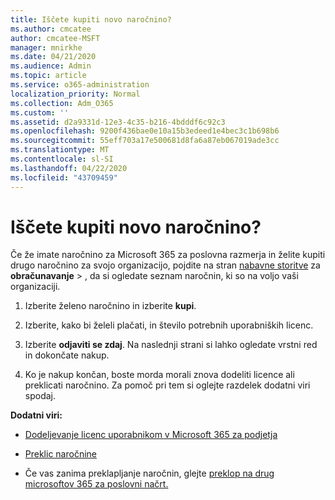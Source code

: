 ```yaml
---
title: Iščete kupiti novo naročnino?
ms.author: cmcatee
author: cmcatee-MSFT
manager: mnirkhe
ms.date: 04/21/2020
ms.audience: Admin
ms.topic: article
ms.service: o365-administration
localization_priority: Normal
ms.collection: Adm_O365
ms.custom: ''
ms.assetid: d2a9331d-12e3-4c35-b216-4bdddf6c92c3
ms.openlocfilehash: 9200f436bae0e10a15b3edeed1e4bec3c1b698b6
ms.sourcegitcommit: 55eff703a17e500681d8fa6a87eb067019ade3cc
ms.translationtype: MT
ms.contentlocale: sl-SI
ms.lasthandoff: 04/22/2020
ms.locfileid: "43709459"
---
```

# <a name="looking-to-buy-a-new-subscription"></a>Iščete kupiti novo naročnino?

Če že imate naročnino za Microsoft 365 za poslovna razmerja in želite kupiti drugo naročnino za svojo organizacijo, pojdite na stran [nabavne storitve](https://go.microsoft.com/fwlink/p/?linkid=868433) za **obračunavanje** \> , da si ogledate seznam naročnin, ki so na voljo vaši organizaciji.
 
1. Izberite želeno naročnino in izberite **kupi**.

2. Izberite, kako bi želeli plačati, in število potrebnih uporabniških licenc.

3. Izberite **odjaviti se zdaj**. Na naslednji strani si lahko ogledate vrstni red in dokončate nakup.

4. Ko je nakup končan, boste morda morali znova dodeliti licence ali preklicati naročnino. Za pomoč pri tem si oglejte razdelek dodatni viri spodaj.

 **Dodatni viri:**
  
- [Dodeljevanje licenc uporabnikom v Microsoft 365 za podjetja](https://docs.microsoft.com/office365/admin/subscriptions-and-billing/assign-licenses-to-users)
    
- [Preklic naročnine](https://docs.microsoft.com/office365/admin/subscriptions-and-billing/cancel-your-subscription)
    
- Če vas zanima preklapljanje naročnin, glejte [preklop na drug microsoftov 365 za poslovni načrt.](https://docs.microsoft.com/office365/admin/subscriptions-and-billing/switch-to-a-different-plan)